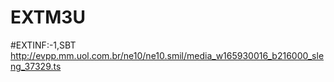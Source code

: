 # EXTM3U

#EXTINF:-1,SBT
http://evpp.mm.uol.com.br/ne10/ne10.smil/media_w165930016_b216000_sleng_37329.ts
